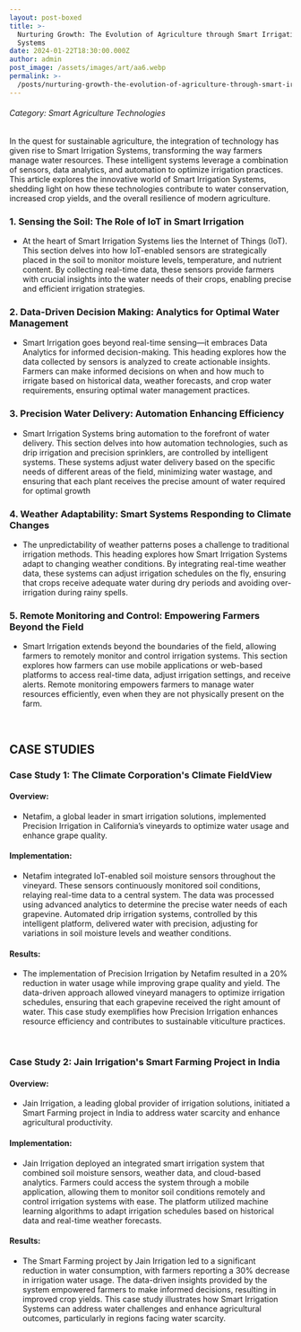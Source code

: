 ```yaml
---
layout: post-boxed
title: >-
  Nurturing Growth: The Evolution of Agriculture through Smart Irrigation
  Systems
date: 2024-01-22T18:30:00.000Z
author: admin
post_image: /assets/images/art/aa6.webp
permalink: >-
  /posts/nurturing-growth-the-evolution-of-agriculture-through-smart-irrigation-systems
---
```


###### Category: Smart Agriculture Technologies

In the quest for sustainable agriculture, the integration of technology has given rise to Smart Irrigation Systems, transforming the way farmers manage water resources. These intelligent systems leverage a combination of sensors, data analytics, and automation to optimize irrigation practices. This article explores the innovative world of Smart Irrigation Systems, shedding light on how these technologies contribute to water conservation, increased crop yields, and the overall resilience of modern agriculture.

### 1. Sensing the Soil: The Role of IoT in Smart Irrigation

* At the heart of Smart Irrigation Systems lies the Internet of Things (IoT). This section delves into how IoT-enabled sensors are strategically placed in the soil to monitor moisture levels, temperature, and nutrient content. By collecting real-time data, these sensors provide farmers with crucial insights into the water needs of their crops, enabling precise and efficient irrigation strategies.

### 2. Data-Driven Decision Making: Analytics for Optimal Water Management

* Smart Irrigation goes beyond real-time sensing—it embraces Data Analytics for informed decision-making. This heading explores how the data collected by sensors is analyzed to create actionable insights. Farmers can make informed decisions on when and how much to irrigate based on historical data, weather forecasts, and crop water requirements, ensuring optimal water management practices.

### 3. Precision Water Delivery: Automation Enhancing Efficiency

* Smart Irrigation Systems bring automation to the forefront of water delivery. This section delves into how automation technologies, such as drip irrigation and precision sprinklers, are controlled by intelligent systems. These systems adjust water delivery based on the specific needs of different areas of the field, minimizing water wastage, and ensuring that each plant receives the precise amount of water required for optimal growth

### 4. Weather Adaptability: Smart Systems Responding to Climate Changes

* The unpredictability of weather patterns poses a challenge to traditional irrigation methods. This heading explores how Smart Irrigation Systems adapt to changing weather conditions. By integrating real-time weather data, these systems can adjust irrigation schedules on the fly, ensuring that crops receive adequate water during dry periods and avoiding over-irrigation during rainy spells.

### 5. Remote Monitoring and Control: Empowering Farmers Beyond the Field

* Smart Irrigation extends beyond the boundaries of the field, allowing farmers to remotely monitor and control irrigation systems. This section explores how farmers can use mobile applications or web-based platforms to access real-time data, adjust irrigation settings, and receive alerts. Remote monitoring empowers farmers to manage water resources efficiently, even when they are not physically present on the farm.

<br>

## CASE STUDIES

### Case Study 1: The Climate Corporation's Climate FieldView

#### Overview:

* Netafim, a global leader in smart irrigation solutions, implemented Precision Irrigation in California’s vineyards to optimize water usage and enhance grape quality.

#### Implementation:

* Netafim integrated IoT-enabled soil moisture sensors throughout the vineyard. These sensors continuously monitored soil conditions, relaying real-time data to a central system. The data was processed using advanced analytics to determine the precise water needs of each grapevine. Automated drip irrigation systems, controlled by this intelligent platform, delivered water with precision, adjusting for variations in soil moisture levels and weather conditions.

#### Results:

* The implementation of Precision Irrigation by Netafim resulted in a 20% reduction in water usage while improving grape quality and yield. The data-driven approach allowed vineyard managers to optimize irrigation schedules, ensuring that each grapevine received the right amount of water. This case study exemplifies how Precision Irrigation enhances resource efficiency and contributes to sustainable viticulture practices.

<br>

### Case Study 2: Jain Irrigation's Smart Farming Project in India

#### Overview:

* Jain Irrigation, a leading global provider of irrigation solutions, initiated a Smart Farming project in India to address water scarcity and enhance agricultural productivity.

#### Implementation:

* Jain Irrigation deployed an integrated smart irrigation system that combined soil moisture sensors, weather data, and cloud-based analytics. Farmers could access the system through a mobile application, allowing them to monitor soil conditions remotely and control irrigation systems with ease. The platform utilized machine learning algorithms to adapt irrigation schedules based on historical data and real-time weather forecasts.

#### Results:

* The Smart Farming project by Jain Irrigation led to a significant reduction in water consumption, with farmers reporting a 30% decrease in irrigation water usage. The data-driven insights provided by the system empowered farmers to make informed decisions, resulting in improved crop yields. This case study illustrates how Smart Irrigation Systems can address water challenges and enhance agricultural outcomes, particularly in regions facing water scarcity.
